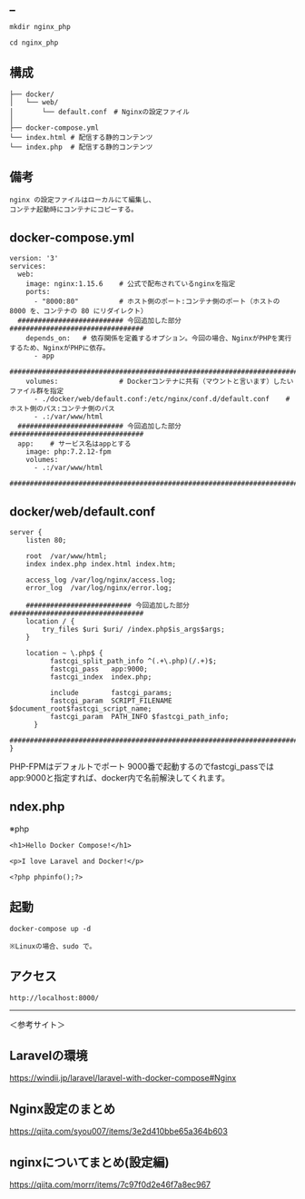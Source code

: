 ## _
```
mkdir nginx_php

cd nginx_php
```

## 構成
```
├── docker/
│   └── web/
│       └── default.conf　# Nginxの設定ファイル
│
├── docker-compose.yml
└── index.html # 配信する静的コンテンツ
└── index.php  # 配信する静的コンテンツ
```

## 備考
```
nginx の設定ファイルはローカルにて編集し、
コンテナ起動時にコンテナにコピーする。
```

## docker-compose.yml 
```
version: '3'
services:
  web:
    image: nginx:1.15.6    # 公式で配布されているnginxを指定
    ports:
      - "8000:80"          # ホスト側のポート:コンテナ側のポート（ホストの 8000 を、コンテナの 80 にリダイレクト）
  ########################## 今回追加した部分 #################################
    depends_on:   # 依存関係を定義するオプション。今回の場合、NginxがPHPを実行するため、NginxがPHPに依存。
      - app
  #############################################################################
    volumes:               # Dockerコンテナに共有（マウントと言います）したいファイル群を指定
      - ./docker/web/default.conf:/etc/nginx/conf.d/default.conf    # ホスト側のパス:コンテナ側のパス　
      - .:/var/www/html
  ########################## 今回追加した部分 #################################
  app:    # サービス名はappとする
    image: php:7.2.12-fpm
    volumes:
      - .:/var/www/html
  #############################################################################
```

## docker/web/default.conf
```
server {
    listen 80;

    root  /var/www/html;
    index index.php index.html index.htm;

    access_log /var/log/nginx/access.log;
    error_log  /var/log/nginx/error.log;

    ########################## 今回追加した部分 #################################
    location / {
        try_files $uri $uri/ /index.php$is_args$args;
    }

    location ~ \.php$ {
          fastcgi_split_path_info ^(.+\.php)(/.+)$;
          fastcgi_pass   app:9000;
          fastcgi_index  index.php;

          include        fastcgi_params;
          fastcgi_param  SCRIPT_FILENAME $document_root$fastcgi_script_name;
          fastcgi_param  PATH_INFO $fastcgi_path_info;
      }
    #############################################################################
}
```
PHP-FPMはデフォルトでポート 9000番で起動するのでfastcgi_passではapp:9000と指定すれば、docker内で名前解決してくれます。


## ndex.php
※php
```
<h1>Hello Docker Compose!</h1>

<p>I love Laravel and Docker!</p>

<?php phpinfo();?>
```

## 起動
```
docker-compose up -d

※Linuxの場合、sudo で。
```

## アクセス
```
http://localhost:8000/
```

____________________________
＜参考サイト＞
## Laravelの環境
https://windii.jp/laravel/laravel-with-docker-compose#Nginx


## Nginx設定のまとめ
https://qiita.com/syou007/items/3e2d410bbe65a364b603


## nginxについてまとめ(設定編)
https://qiita.com/morrr/items/7c97f0d2e46f7a8ec967
